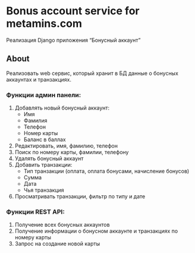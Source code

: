 # Bonus account service for metamins.com
Реализация Django приложения “Бонусный аккаунт”

## About
Реализовать web сервис, который хранит в БД данные о бонусных аккаунтах и
транзакциях.

### Функции админ панели:
1. Добавлять новый бонусный аккаунт:
   * Имя
   * Фамилия
   * Телефон
   * Номер карты
   * Баланс в баллах
2. Редактировать, имя, фамилию, телефон
3. Поиск по номеру карты, фамилии, телефону
4. Удалять бонусный аккаунт
5. Добавить транзакции:
    * Тип транзакции (оплата, оплата бонусами, начисление бонусов)
    * Сумма
    * Дата
    * Чья транзакция
6. Просматривать транзакции, фильтр по типу и дате

### Функции REST API:
1. Получение всех бонусных аккаунтов
2. Получение информации о бонусном аккаунте и транзакциях по номеру карты
3. Запрос на создание новой карты